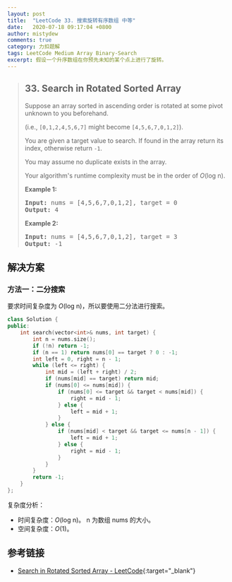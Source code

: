 ```yaml
---
layout: post
title:  "LeetCode 33. 搜索旋转有序数组 中等"
date:   2020-07-18 09:17:04 +0800
author: mistydew
comments: true
category: 力扣题解
tags: LeetCode Medium Array Binary-Search
excerpt: 假设一个升序数组在你预先未知的某个点上进行了旋转。
---
```

> ## 33. Search in Rotated Sorted Array
> 
> Suppose an array sorted in ascending order is rotated at some pivot unknown to
> you beforehand.
> 
> (i.e., `[0,1,2,4,5,6,7]` might become `[4,5,6,7,0,1,2]`).
> 
> You are given a target value to search. If found in the array return its
> index, otherwise return `-1`.
> 
> You may assume no duplicate exists in the array.
> 
> Your algorithm's runtime complexity must be in the order of *O*(log n).
> 
> **Example 1:**
> 
> <pre>
> <strong>Input:</strong> nums = [4,5,6,7,0,1,2], target = 0
> <strong>Output:</strong> 4
> </pre>
> 
> **Example 2:**
> 
> <pre>
> <strong>Input:</strong> nums = [4,5,6,7,0,1,2], target = 3
> <strong>Output:</strong> -1
> </pre>

## 解决方案

### 方法一：二分搜索

要求时间复杂度为 *O*(log n)，所以要使用二分法进行搜索。

```cpp
class Solution {
public:
    int search(vector<int>& nums, int target) {
        int n = nums.size();
        if (!n) return -1;
        if (n == 1) return nums[0] == target ? 0 : -1;
        int left = 0, right = n - 1;
        while (left <= right) {
            int mid = (left + right) / 2;
            if (nums[mid] == target) return mid;
            if (nums[0] <= nums[mid]) {
                if (nums[0] <= target && target < nums[mid]) {
                    right = mid - 1;
                } else {
                    left = mid + 1;
                }
            } else {
                if (nums[mid] < target && target <= nums[n - 1]) {
                    left = mid + 1;
                } else {
                    right = mid - 1;
                }
            }
        }
        return -1;
    }
};
```

复杂度分析：
* 时间复杂度：*O*(log n)。
  n 为数组 nums 的大小。
* 空间复杂度：*O*(1)。

## 参考链接

* [Search in Rotated Sorted Array - LeetCode](https://leetcode.com/problems/search-in-rotated-sorted-array/){:target="_blank"}
